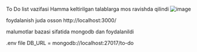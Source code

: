 To Do list vazifasi 
Hamma keltirilgan talablarga mos ravishda qilindi 
![image](https://github.com/user-attachments/assets/e60d06ab-23e4-4d3e-8ce4-5fc6b7589a6a)

foydalanish juda osson 
http://localhost:3000/

malumotlar bazasi sifatida mongodb dan foydalanildi

.env file
DB_URL = mongodb://localhost:27017/to-do

